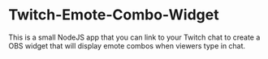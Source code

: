 # Twitch-Emote-Combo-Widget
This is a small NodeJS app that you can link to your Twitch chat to create a OBS widget that will display emote combos when viewers type in chat.
